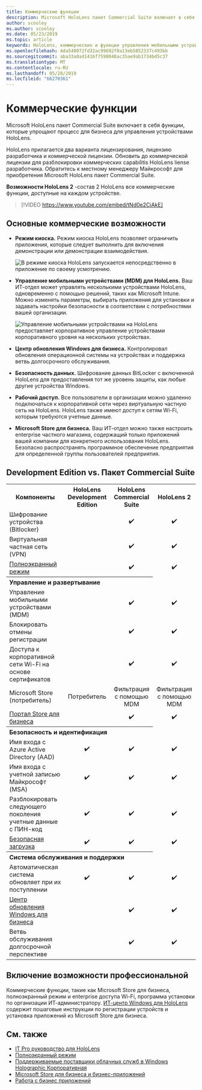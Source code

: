 ```yaml
---
title: Коммерческие функции
description: Microsoft HoloLens пакет Commercial Suite включает в себя функции, которые упрощают процесс для бизнеса для управления устройствами HoloLens.  HoloLens 2 являются equipt с коммерческие возможности по умолчанию.
author: scooley
ms.author: scooley
ms.date: 05/23/2019
ms.topic: article
keywords: HoloLens, коммерческих и функции управления мобильными устройствами, управление мобильными устройствами, полноэкранный режим
ms.openlocfilehash: 4da540072fd32ac99692f0a13eb5852337c493bb
ms.sourcegitcommit: aba33a8ad1416f7598048ac35ae9ab1734bd5c37
ms.translationtype: MT
ms.contentlocale: ru-RU
ms.lasthandoff: 05/28/2019
ms.locfileid: "66270361"
---
```

# <a name="commercial-features"></a>Коммерческие функции

Microsoft HoloLens пакет Commercial Suite включает в себя функции, которые упрощают процесс для бизнеса для управления устройствами HoloLens.

HoloLens прилагается два варианта лицензирования, лицензию разработчика и коммерческой лицензии.  Обновить до коммерческой лицензии для разблокировки коммерческих capabilitis HoloLens liense разработчика.  Обратитесь к местному менеджеру Майкрософт для приобретения Microsoft HoloLens пакет Commercial Suite.

**Возможности HoloLens 2** -состав 2 HoloLens все коммерческие функции, доступные на каждом устройстве.

>[!VIDEO https://www.youtube.com/embed/tNd0e2CiAkE]

## <a name="key-commercial-features"></a>Основные коммерческие возможности

* **Режим киоска.** Режим киоска HoloLens позволяет ограничить приложения, которые следует выполнить для включения демонстрации или демонстрации взаимодействия.

  ![В режиме киоска HoloLens запускается непосредственно в приложение по своему усмотрению.](images/201608-kioskmode-400px.png)

* **Управление мобильными устройствами (MDM) для HoloLens.** Ваш ИТ-отдел может управлять несколькими устройствами HoloLens, одновременно с помощью решений, таких как Microsoft Intune. Можно изменять параметры, выбирать приложения для установки и задавать настройки безопасности в соответствии с потребностями вашей организации.

  ![Управление мобильными устройствами на HoloLens предоставляет корпоративное управление устройствами корпоративного уровня на нескольких устройствах.](images/201608-enterprisemanagement-400px.png)
   
* **Центр обновления Windows для бизнеса.** Контролировал обновления операционной системы на устройствах и поддержка ветвь долгосрочного обслуживания.
* **Безопасность данных.** Шифрование данных BitLocker с включенной HoloLens для предоставления тот же уровень защиты, как любые другие устройства Windows.
* **Рабочий доступ.** Все пользователи в организации можно удаленно подключаться к корпоративной сети через виртуальную частную сеть на HoloLens. HoloLens также имеют доступ к сетям Wi-Fi, которым требуются учетные данные.
* **Microsoft Store для бизнеса.** Ваш ИТ-отдел можно также настроить enterprise частного магазина, содержащий только приложений вашей компании для конкретного использования HoloLens. Безопасно распространять программное обеспечение предприятия для определенной группы пользователей предприятия.

## <a name="development-edition-vs-commercial-suite"></a>Development Edition vs. Пакет Commercial Suite

<table>
<tr>
<th>Компоненты</th><th>HoloLens Development Edition</th><th>HoloLens Commercial Suite</th><th>HoloLens 2</th>
</tr><tr>
<td>Шифрование устройства (Bitlocker)</td><td></td><td style="text-align: center;">✔️</td><td style="text-align: center;">✔️</td>
</tr><tr>
<td>Виртуальная частная сеть (VPN)</td><td></td><td style="text-align: center;">✔️</td><td style="text-align: center;">✔️</td>
</tr><tr>
<td><a href="using-the-windows-device-portal.md#kiosk-mode">Полноэкранный режим</a></td><td></td><td style="text-align: center;">✔️</td><td style="text-align: center;">✔️</td>
</tr><tr>
<th colspan="3" style="text-align: left;"> Управление и развертывание</th>
</tr><tr>
<td>Управление мобильными устройствами (MDM)</td><td style="text-align: center;"></td><td style="text-align: center;">✔️</td><td style="text-align: center;">✔️</td>
</tr><tr>
<td>Блокировать отмены регистрации</td><td></td><td style="text-align: center;">✔️</td><td style="text-align: center;">✔️</td>
</tr><tr>
<td>Доступа к корпоративной сети Wi-Fi на основе сертификатов</td><td></td><td style="text-align: center;">✔️</td><td style="text-align: center;">✔️</td>
</tr><tr>
<td>Microsoft Store (потребитель)</td><td style="text-align: center;">Потребитель</td><td style="text-align: center;">Фильтрация с помощью MDM</td><td style="text-align: center;">Фильтрация с помощью MDM</td>
</tr><tr>
<td><a href="https://technet.microsoft.com/itpro/windows/manage/working-with-line-of-business-apps">Портал Store для бизнеса</a></td><td></td><td style="text-align: center;">✔️</td><td style="text-align: center;">✔️</td>
</tr><tr>
<th colspan="3" style="text-align: left;"> Безопасность и идентификация</th>
</tr><tr>
<td>Имя входа с Azure Active Directory (AAD)</td><td style="text-align: center;">✔️</td><td style="text-align: center;">✔️</td><td style="text-align: center;">✔️</td>
</tr><tr>
<td>Имя входа с учетной записью Майкрософт (MSA)</td><td style="text-align: center;">✔️</td><td style="text-align: center;">✔️</td><td style="text-align: center;">✔️</td>
</tr><tr>
<td>Разблокировать следующего поколения учетные данные с ПИН-код</td><td style="text-align: center;">✔️</td><td style="text-align: center;">✔️</td><td style="text-align: center;">✔️</td>
</tr><tr>
<td><a href="https://msdn.microsoft.com/windows/hardware/commercialize/manufacture/desktop/secure-boot-overview">Безопасная загрузка</a></td><td style="text-align: center;">✔️</td><td style="text-align: center;">✔️</td><td style="text-align: center;">✔️</td>
</tr><tr>
<th colspan="3" style="text-align: left;"> Система обслуживания и поддержки</th>
</tr><tr>
<td>Автоматическая система обновляет при их поступлении</td><td style="text-align: center;">✔️</td><td style="text-align: center;">✔️</td><td style="text-align: center;">✔️</td>
</tr><tr>
<td><a href="https://technet.microsoft.com/itpro/windows/plan/windows-update-for-business">Центр обновления Windows для бизнеса</a></td><td></td><td style="text-align: center;">✔️</td><td style="text-align: center;">✔️</td>
</tr><tr>
<td>Ветвь обслуживания долгосрочной перспективе</td><td></td><td style="text-align: center;">✔️</td><td style="text-align: center;">✔️</td>
</tr>
</table>



## <a name="enabling-commercial-features"></a>Включение возможности профессиональной

Коммерческие функции, такие как Microsoft Store для бизнеса, полноэкранный режим и enterprise доступа Wi-Fi, программа установки по организации ИТ-администратору. [ИТ-центр Windows для HoloLens](https://docs.microsoft.com/hololens) содержит пошаговые инструкции по регистрации устройств и установка приложений из Microsoft Store для бизнеса.

## <a name="see-also"></a>См. также
* [IT Pro руководство для HoloLens](https://technet.microsoft.com/itpro/hololens/index)
* [Полноэкранный режим](using-the-windows-device-portal.md#kiosk-mode)
* [Поддерживаемые поставщики облачных служб в Windows Holographic Корпоративная](https://msdn.microsoft.com/library/windows/hardware/dn920025(v=vs.85).aspx#HoloLens)
* [Microsoft Store для бизнеса и бизнес-приложений](https://blogs.technet.microsoft.com/sbucci/2016/04/13/windows-store-for-business-and-line-of-business-applications/)
* [Работа с бизнес приложений](https://technet.microsoft.com/itpro/windows/manage/working-with-line-of-business-apps)
